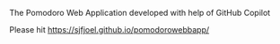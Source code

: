 The Pomodoro Web Application developed with help of GitHub Copilot

Please hit https://sjfjoel.github.io/pomodorowebbapp/
